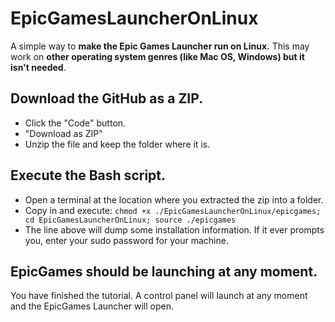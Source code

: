 # EpicGamesLauncherOnLinux
A simple way to **make the Epic Games Launcher run on Linux.** This may work on **other operating system genres (like Mac OS, Windows) but it isn't needed**.

## Download the GitHub as a ZIP.
- Click the "Code" button.
- "Download as ZIP"
- Unzip the file and keep the folder where it is.

## Execute the Bash script.
- Open a terminal at the location where you extracted the zip into a folder.
- Copy in and execute: `chmod +x ./EpicGamesLauncherOnLinux/epicgames; cd EpicGamesLauncherOnLinux; source ./epicgames`
- The line above will dump some installation information. If it ever prompts you, enter your sudo password for your machine.

## EpicGames should be launching at any moment.
You have finished the tutorial. A control panel will launch at any moment and the EpicGames Launcher will open.
